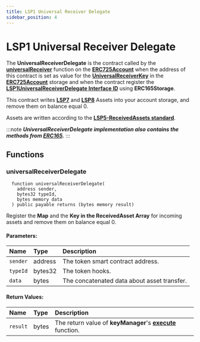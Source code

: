 ```yaml
---
title: LSP1 Universal Receiver Delegate
sidebar_position: 4
---
```


# LSP1 Universal Receiver Delegate

The **UniversalReceiverDelegate** is the contract called by the **[universalReceiver](./erc725-account.md#universalreceiver)** function on the **[ERC725Account](./erc725-account.md)** when the address of this contract is set as value for the **[UniversalReceiverKey](https://github.com/lukso-network/LIPs/blob/main/LSPs/LSP-3-UniversalProfile-Metadata.md#implementation)** in the **[ERC725Account](./erc725-account.md)** storage and when the contract register the **[LSP1UniversalReceiverDelegate Interface ID](./interface-ids.md)** using **ERC165Storage**.

This contract writes **[LSP7](./identifiable-digital-asset.md)** and **[LSP8](./digital-asset.md)** Assets into your account storage, and remove them on balance equal 0.

Assets are written according to the **[LSP5-ReceivedAssets standard](https://github.com/lukso-network/LIPs/blob/main/LSPs/LSP-5-ReceivedAssets.md)**.

:::note
**_UniversalReceiverDelegate implementation also contains the methods from [ERC165](https://eips.ethereum.org/EIPS/eip-165)._**
:::

## Functions

### universalReceiverDelegate

```solidity
  function universalReceiverDelegate(
    address sender,
    bytes32 typeId,
    bytes memory data
  ) public payable returns (bytes memory result)
```

Register the **Map** and the **Key in the ReceivedAsset Array** for incoming assets and remove them on balance equal 0.

#### Parameters:

| Name     | Type    | Description                                 |
| :------- | :------ | :------------------------------------------ |
| `sender` | address | The token smart contract address.           |
| `typeId` | bytes32 | The token hooks.                            |
| `data`   | bytes   | The concatenated data about asset transfer. |

#### Return Values:

| Name     | Type  | Description                                                                            |
| :------- | :---- | :------------------------------------------------------------------------------------- |
| `result` | bytes | The return value of **keyManager**'s **[execute](./key-manager.md#execute)** function. |
